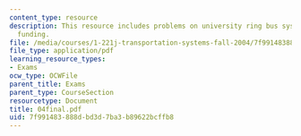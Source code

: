 ```yaml
---
content_type: resource
description: This resource includes problems on university ring bus system, and transportation
  funding.
file: /media/courses/1-221j-transportation-systems-fall-2004/7f991483888dbd3d7ba3b89622bcffb8_04final.pdf
file_type: application/pdf
learning_resource_types:
- Exams
ocw_type: OCWFile
parent_title: Exams
parent_type: CourseSection
resourcetype: Document
title: 04final.pdf
uid: 7f991483-888d-bd3d-7ba3-b89622bcffb8
---
```

